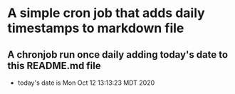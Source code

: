 A simple cron job that adds daily timestamps to markdown file
============================================================
## A chronjob run once daily adding today's date to this README.md file
* today's date is Mon Oct 12 13:13:23 MDT 2020
